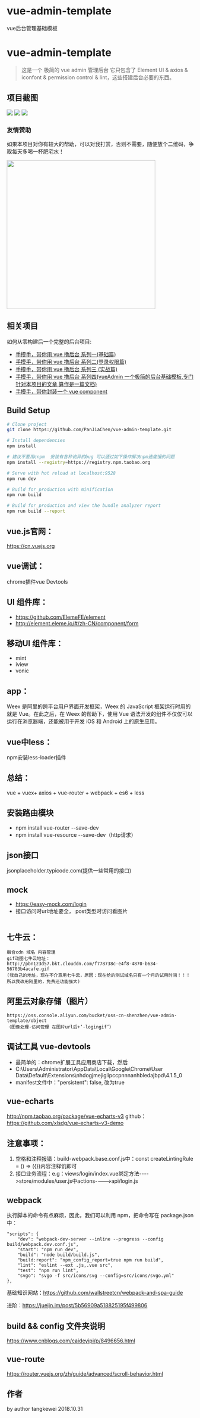 # vue-admin-template
vue后台管理基础模板
# vue-admin-template

> 这是一个 极简的 vue admin 管理后台 它只包含了 Element UI & axios & iconfont & permission control & lint，这些搭建后台必要的东西。
## 项目截图
<img src="https://github.com/Tkwkrystal/vue-admin-template/blob/master/screenshots/login.jpg"/>
<img src="https://github.com/Tkwkrystal/vue-admin-template/blob/master/screenshots/dashboard.jpg"/>
<img src="https://github.com/Tkwkrystal/vue-admin-template/blob/master/screenshots/table.jpg"/>

### 友情赞助
如果本项目对你有较大的帮助，可以对我打赏，否则不需要，随便放个二维码，争取每天多喝一杯肥宅水！


<img src="https://github.com/Tkwkrystal/wepy-mall/blob/master/screenshots/payme.jpg" width="400" height="400"/>

## 相关项目

如何从零构建后一个完整的后台项目:

- [手摸手，带你用 vue 撸后台 系列一(基础篇)](https://juejin.im/post/59097cd7a22b9d0065fb61d2)
- [手摸手，带你用 vue 撸后台 系列二(登录权限篇)](https://juejin.im/post/591aa14f570c35006961acac)
- [手摸手，带你用 vue 撸后台 系列三 (实战篇)](https://juejin.im/post/593121aa0ce4630057f70d35)
- [手摸手，带你用 vue 撸后台 系列四(vueAdmin 一个极简的后台基础模板,专门针对本项目的文章,算作是一篇文档)](https://juejin.im/post/595b4d776fb9a06bbe7dba56)
- [手摸手，带你封装一个 vue component](https://segmentfault.com/a/1190000009090836)

## Build Setup

```bash
# Clone project
git clone https://github.com/PanJiaChen/vue-admin-template.git

# Install dependencies
npm install

# 建议不要用cnpm  安装有各种诡异的bug 可以通过如下操作解决npm速度慢的问题
npm install --registry=https://registry.npm.taobao.org

# Serve with hot reload at localhost:9528
npm run dev

# Build for production with minification
npm run build

# Build for production and view the bundle analyzer report
npm run build --report
```

## vue.js官网： ##
https://cn.vuejs.org

## vue调试： ##
chrome插件vue Devtools

## UI 组件库： ##
- https://github.com/ElemeFE/element
- http://element.eleme.io/#/zh-CN/component/form

## 移动UI 组件库： ##
- mint
- iview
- vonic
## app： ##
Weex 是阿里的跨平台用户界面开发框架，Weex 的 JavaScript 框架运行时用的就是 Vue。在此之后，在 Weex 的帮助下，使用 Vue 语法开发的组件不仅仅可以运行在浏览器端，还能被用于开发 iOS 和 Android 上的原生应用。

## vue中less： ##
npm安装less-loader插件

## 总结： ##
vue + vuex+ axios + vue-router + webpack + es6 + less


## 安装路由模块 ##
- npm install vue-router --save-dev
- npm install vue-resource --save-dev（http请求）

## json接口 ##
jsonplaceholder.typicode.com(提供一些常用的接口)

## mock ##
- https://easy-mock.com/login  
- 接口访问时url地址要全， post类型时访问看图片
 
 <img src="https://github.com/Tkwkrystal/vue-admin-template/blob/master/screenshot/post.png" alt="">




## 七牛云： ##
    融合cdn 域名 内容管理
    gif动图七牛云地址：
    http://pbn1z3d57.bkt.clouddn.com/f778738c-e4f8-4870-b634-56703b4acafe.gif
    (我自己的地址，现在不介意用七牛云，原因：现在给的测试域名只有一个月的试用时间！！！所以我改用阿里的，免费还功能强大)

## 阿里云对象存储（图片） ##
    https://oss.console.aliyun.com/bucket/oss-cn-shenzhen/vue-admin-template/object
    （图像处理-访问管理 在图片url后+‘-logingif’）

## 调试工具 vue-devtools  ## 
- 最简单的：chrome扩展工具应用商店下载，然后
- C:\Users\Administrator\AppData\Local\Google\Chrome\User Data\Default\Extensions\nhdogjmejiglipccpnnnanhbledajbpd\4.1.5_0
- manifest文件中："persistent": false, 改为true

## vue-echarts  ## 
http://npm.taobao.org/package/vue-echarts-v3
github：https://github.com/xlsdg/vue-echarts-v3-demo

## 注意事项： ##
1. 空格和注释报错：build-webpack.base.conf.js中：const createLintingRule = () => ({})内容注释饥即可
2. 接口业务流程：e.g：views/login/index.vue绑定方法---->store/modules/user.js中actions---->api/login.js

## webpack ##
执行脚本的命令有点麻烦，因此，我们可以利用 npm，把命令写在 package.json 中：

 	"scripts": {
    	"dev": "webpack-dev-server --inline --progress --config build/webpack.dev.conf.js",
    	"start": "npm run dev",
    	"build": "node build/build.js",
    	"build:report": "npm_config_report=true npm run build",
    	"lint": "eslint --ext .js,.vue src",
    	"test": "npm run lint",
    	"svgo": "svgo -f src/icons/svg --config=src/icons/svgo.yml"
  	},
基础知识网站：https://github.com/wallstreetcn/webpack-and-spa-guide

进阶：https://juejin.im/post/5b56909a518825195f499806

## build && config 文件夹说明 ##
https://www.cnblogs.com/caideyipi/p/8496656.html
    


## vue-route ##
https://router.vuejs.org/zh/guide/advanced/scroll-behavior.html





## 作者

by author tangkewei 
2018.10.31

